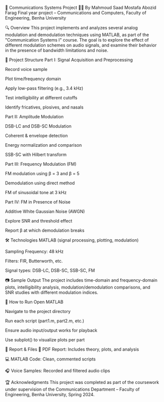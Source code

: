 📡 Communications Systems Project 
👨‍💻 By Mahmoud Saad Mostafa Abozid Farag
Final year project – Communications and Computers, Faculty of Engineering, Benha University

🔍 Overview
This project implements and analyzes several analog modulation and demodulation techniques using MATLAB, as part of the "Communication Systems I" course. The goal is to explore the effect of different modulation schemes on audio signals, and examine their behavior in the presence of bandwidth limitations and noise.

📁 Project Structure
Part I: Signal Acquisition and Preprocessing

Record voice sample

Plot time/frequency domain

Apply low-pass filtering (e.g., 3.4 kHz)

Test intelligibility at different cutoffs

Identify fricatives, plosives, and nasals

Part II: Amplitude Modulation

DSB-LC and DSB-SC Modulation

Coherent & envelope detection

Energy normalization and comparison

SSB-SC with Hilbert transform

Part III: Frequency Modulation (FM)

FM modulation using β = 3 and β = 5

Demodulation using direct method

FM of sinusoidal tone at 3 kHz

Part IV: FM in Presence of Noise

Additive White Gaussian Noise (AWGN)

Explore SNR and threshold effect

Report β at which demodulation breaks

🛠 Technologies
MATLAB (signal processing, plotting, modulation)

Sampling Frequency: 48 kHz

Filters: FIR, Butterworth, etc.

Signal types: DSB-LC, DSB-SC, SSB-SC, FM

📷 Sample Output
The project includes time-domain and frequency-domain plots, intelligibility analysis, modulation/demodulation comparisons, and SNR studies with different modulation indices.

📌 How to Run
Open MATLAB

Navigate to the project directory

Run each script (part1.m, part2.m, etc.)

Ensure audio input/output works for playback

Use subplot() to visualize plots per part

📄 Report & Files
📝 PDF Report: Includes theory, plots, and analysis

💻 MATLAB Code: Clean, commented scripts

🎧 Voice Samples: Recorded and filtered audio clips

🏆 Acknowledgments
This project was completed as part of the coursework under supervision of the Communications Department – Faculty of Engineering, Benha University, Spring 2024.
